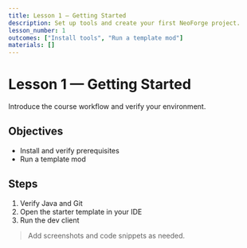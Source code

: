 ```yaml
---
title: Lesson 1 — Getting Started
description: Set up tools and create your first NeoForge project.
lesson_number: 1
outcomes: ["Install tools", "Run a template mod"]
materials: []
---
```


# Lesson 1 — Getting Started

Introduce the course workflow and verify your environment.

## Objectives

- Install and verify prerequisites
- Run a template mod

## Steps

1. Verify Java and Git
2. Open the starter template in your IDE
3. Run the dev client

> Add screenshots and code snippets as needed.
